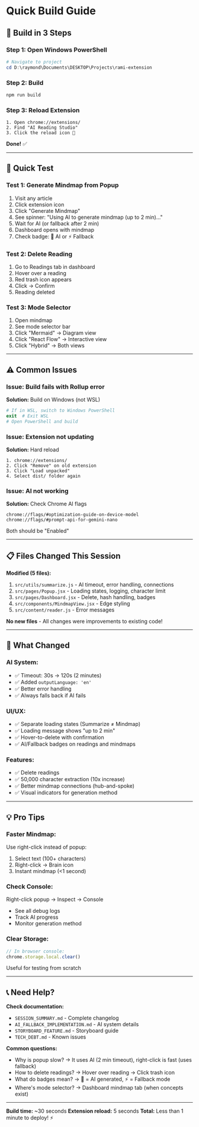 # Quick Build Guide

## 🚀 Build in 3 Steps

### Step 1: Open Windows PowerShell
```powershell
# Navigate to project
cd D:\raymond\Documents\DESKTOP\Projects\rami-extension
```

### Step 2: Build
```powershell
npm run build
```

### Step 3: Reload Extension
```
1. Open chrome://extensions/
2. Find "AI Reading Studio"
3. Click the reload icon 🔄
```

**Done!** ✅

---

## 🧪 Quick Test

### Test 1: Generate Mindmap from Popup
1. Visit any article
2. Click extension icon
3. Click "Generate Mindmap"
4. See spinner: "Using AI to generate mindmap (up to 2 min)..."
5. Wait for AI (or fallback after 2 min)
6. Dashboard opens with mindmap
7. Check badge: 🤖 AI or ⚡ Fallback

### Test 2: Delete Reading
1. Go to Readings tab in dashboard
2. Hover over a reading
3. Red trash icon appears
4. Click → Confirm
5. Reading deleted

### Test 3: Mode Selector
1. Open mindmap
2. See mode selector bar
3. Click "Mermaid" → Diagram view
4. Click "React Flow" → Interactive view
5. Click "Hybrid" → Both views

---

## ⚠️ Common Issues

### Issue: Build fails with Rollup error
**Solution:** Build on Windows (not WSL)
```powershell
# If in WSL, switch to Windows PowerShell
exit  # Exit WSL
# Open PowerShell and build
```

### Issue: Extension not updating
**Solution:** Hard reload
```
1. chrome://extensions/
2. Click "Remove" on old extension
3. Click "Load unpacked"
4. Select dist/ folder again
```

### Issue: AI not working
**Solution:** Check Chrome AI flags
```
chrome://flags/#optimization-guide-on-device-model
chrome://flags/#prompt-api-for-gemini-nano
```
Both should be "Enabled"

---

## 📋 Files Changed This Session

**Modified (5 files):**
1. `src/utils/summarize.js` - AI timeout, error handling, connections
2. `src/pages/Popup.jsx` - Loading states, logging, character limit
3. `src/pages/Dashboard.jsx` - Delete, hash handling, badges
4. `src/components/MindmapView.jsx` - Edge styling
5. `src/content/reader.js` - Error messages

**No new files** - All changes were improvements to existing code!

---

## 🎯 What Changed

### AI System:
- ✅ Timeout: 30s → 120s (2 minutes)
- ✅ Added `outputLanguage: 'en'`
- ✅ Better error handling
- ✅ Always falls back if AI fails

### UI/UX:
- ✅ Separate loading states (Summarize ≠ Mindmap)
- ✅ Loading message shows "up to 2 min"
- ✅ Hover-to-delete with confirmation
- ✅ AI/Fallback badges on readings and mindmaps

### Features:
- ✅ Delete readings
- ✅ 50,000 character extraction (10x increase)
- ✅ Better mindmap connections (hub-and-spoke)
- ✅ Visual indicators for generation method

---

## 💡 Pro Tips

### Faster Mindmap:
Use right-click instead of popup:
1. Select text (100+ characters)
2. Right-click → Brain icon
3. Instant mindmap (<1 second)

### Check Console:
Right-click popup → Inspect → Console
- See all debug logs
- Track AI progress
- Monitor generation method

### Clear Storage:
```javascript
// In browser console:
chrome.storage.local.clear()
```
Useful for testing from scratch

---

## 📞 Need Help?

**Check documentation:**
- `SESSION_SUMMARY.md` - Complete changelog
- `AI_FALLBACK_IMPLEMENTATION.md` - AI system details
- `STORYBOARD_FEATURE.md` - Storyboard guide
- `TECH_DEBT.md` - Known issues

**Common questions:**
- Why is popup slow? → It uses AI (2 min timeout), right-click is fast (uses fallback)
- How to delete readings? → Hover over reading → Click trash icon
- What do badges mean? → 🤖 = AI generated, ⚡ = Fallback mode
- Where's mode selector? → Dashboard mindmap tab (when concepts exist)

---

**Build time:** ~30 seconds
**Extension reload:** 5 seconds
**Total:** Less than 1 minute to deploy! ⚡
